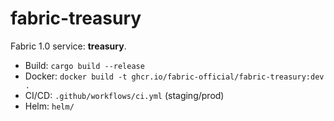 # fabric-treasury

Fabric 1.0 service: **treasury**.

- Build: `cargo build --release`
- Docker: `docker build -t ghcr.io/fabric-official/fabric-treasury:dev .`
- CI/CD: `.github/workflows/ci.yml` (staging/prod)
- Helm: `helm/`
